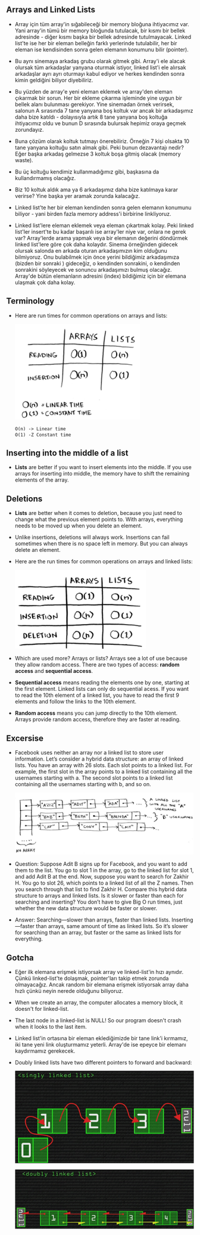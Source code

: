 ## Arrays and Linked Lists

- Array için tüm array'in sığabileceği bir memory bloğuna ihtiyacımız var. Yani array'in tümü bir memory bloğunda tutulacak, bir kısmı bir bellek adresinde - diğer kısmı başka bir bellek adresinde tutulmayacak. Linked list'te ise her bir eleman belleğin farklı yerlerinde tutulabilir, her bir eleman ise kendisinden sonra gelen elemanın konumunu bilir (pointer).

- Bu aynı sinemaya arkadaş grubu olarak gitmek gibi. Array'i ele alacak olursak tüm arkadaşlar yanyana oturmak istiyor, linked list'i ele alırsak arkadaşlar ayrı ayrı oturmayı kabul ediyor ve herkes kendinden sonra kimin geldiğini biliyor diyebiliriz.

- Bu yüzden de array'e yeni eleman eklemek ve array'den eleman çıkarmak bir sorun. Her bir ekleme çıkarma işleminde yine uygun bir bellek alanı bulunması gerekiyor. Yine sinemadan örnek verirsek, salonun A sırasında 7 tane yanyana boş koltuk var ancak bir arkadaşımız daha bize katıldı - dolayısıyla artık 8 tane yanyana boş koltuğa ihtiyacımız oldu ve bunun D sırasında bulursak hepimiz oraya geçmek zorundayız.

- Buna çözüm olarak koltuk tutmayı önerebiliriz. Örneğin 7 kişi olsakta 10 tane yanyana koltuğu satın almak gibi. Peki bunun dezavantajı nedir? Eğer başka arkadaş gelmezse 3 koltuk boşa gitmiş olacak (memory waste).

- Bu üç koltuğu kendimiz kullanmadığımız gibi, başkasına da kullandırmamış olacağız.

- Biz 10 koltuk aldık ama ya 6 arkadaşımız daha bize katılmaya karar verirse? Yine başka yer aramak zorunda kalacağız.

- Linked list'te her bir eleman kendinden sonra gelen elemanın konumunu biliyor - yani birden fazla memory address'i birbirine linkliyoruz.

- Linked list'lere eleman eklemek veya eleman çıkartmak kolay. Peki linked list'ler insert'te bu kadar başarılı ise array'ler niye var, onlara ne gerek var? Array'lerde arama yapmak veya bir elemanın değerini döndürmek linked list'lere göre çok daha kolaydır. Sinema örneğinden gidecek olursak salonda en arkada oturan arkadaşımızın kim olduğunu bilmiyoruz. Onu bulabilmek için önce yerini bildiğimiz arkadaşımıza (bizden bir sonraki ) gideceğiz, o kendinden sonrakini, o kendinden sonrakini söyleyecek ve sonuncu arkadaşımızı bulmuş olacağız. Array'de bütün elemanların adresini (index) bildiğimiz için bir elemana ulaşmak çok daha kolay.

## Terminology

- Here are run times for common operations on arrays and lists:

  ![run-time](images/run-time.png)

  ```
  O(n) -> Linear time
  O(1) -Z Constant time
  ```

## Inserting into the middle of a list

- **Lists** are better if you want to insert elements into the middle. If you use arrays for inserting into middle, the memory have to shift the remaining elements of the array.

## Deletions

- **Lists** are better when it comes to deletion, because you just need to change what the previous element points to. With arrays, everything needs to be moved up when you delete an element.

- Unlike insertions, deletions will always work. Insertions can fail sometimes when there is no space left in memory. But you can always delete an element.

- Here are the run times for common operations on arrays and linked lists:

  ![run-time-2](images/run-time-2.png)

- Which are used more? Arrays or lists? Arrays see a lot of use because they allow random access. There are two types of access: **random access** and **sequential access**.

- **Sequential access** means reading the elements one by one, starting at the first element. Linked lists can only do sequential acess. If you want to read the 10th element of a linked list, you have to read the first 9 elements and follow the links to the 10th element.

- **Random access** means you can jump directly to the 10th element. Arrays provide random access, therefore they are faster at reading.

## Excersise

- Facebook uses neither an array nor a linked list to store user information. Let’s consider a hybrid data structure: an array of linked lists. You have an array with 26 slots. Each slot points to a linked list. For example, the first slot in the array points to a linked list containing all the usernames starting with a. The second slot points to a linked list containing all the usernames starting with b, and so on.

  ![facebook-excersise](images/facebook-excersise.png)

- Question: Suppose Adit B signs up for Facebook, and you want to add them to the list. You go to slot 1 in the array, go to the linked list for slot 1, and add Adit B at the end. Now, suppose you want to search for Zakhir H. You go to slot 26, which points to a linked list of all the Z names. Then you search through that list to find Zakhir H. Compare this hybrid data structure to arrays and linked lists. Is it slower or faster than each for searching and inserting? You don’t have to give Big O run times, just whether the new data structure would be faster or slower.

- Answer: Searching—slower than arrays, faster than linked lists. Inserting—faster than arrays, same amount of time as linked lists. So it’s slower for searching than an array, but faster or the same as linked lists for everything.

## Gotcha

- Eğer ilk elemana erişmek istiyorsak array ve linked-list'in hızı aynıdır. Çünkü linked-list'te dolaşmak, pointer'ları takip etmek zorunda olmayacağız. Ancak random bir elemana erişmek istiyorsak array daha hızlı çünkü neyin nerede olduğunu biliyoruz.
- When we create an array, the computer allocates a memory block, it doesn't for linked-list.
- The last node in a linked-list is NULL! So our program doesn't crash when it looks to the last item.
- Linked list'in ortasına bir eleman eklediğimizde bir tane link'i kırmamız, iki tane yeni link oluşturmamız yeterli. Array'de ise epeyce bir elemanı kaydırmamız gerekecek.
- Doubly linked lists have two different pointers to forward and backward:

  ![singly-linked-lists](images/singly-linked-lists.png)

  ![doubly-linked-lists](images/doubly-linked-lists.png)
